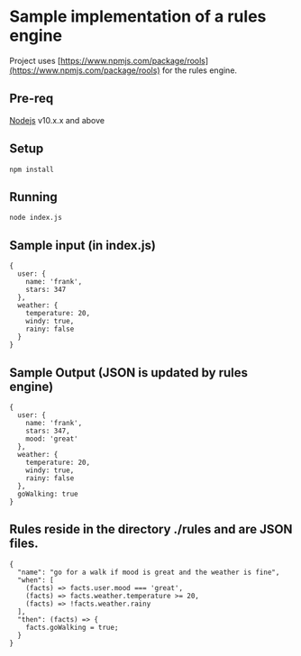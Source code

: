 # Sample implementation of a rules engine

Project uses [https://www.npmjs.com/package/rools](https://www.npmjs.com/package/rools) for the rules engine.

## Pre-req

[Nodejs](https://nodejs.org/en/) v10.x.x and above

## Setup

```
npm install
```

## Running
```
node index.js
```

## Sample input (in index.js)
```
{
  user: {
    name: 'frank',
    stars: 347
  },
  weather: {
    temperature: 20,
    windy: true,
    rainy: false
  }
}
```

## Sample Output (JSON is updated by rules engine)
```
{ 
  user: { 
    name: 'frank', 
    stars: 347, 
    mood: 'great'
  },
  weather: { 
    temperature: 20, 
    windy: true, 
    rainy: false 
  },
  goWalking: true 
}
```

## Rules reside in the directory ./rules and are JSON files.
```
{
  "name": "go for a walk if mood is great and the weather is fine",
  "when": [
    (facts) => facts.user.mood === 'great',
    (facts) => facts.weather.temperature >= 20,
    (facts) => !facts.weather.rainy
  ],
  "then": (facts) => {
    facts.goWalking = true;
  }
}
```
